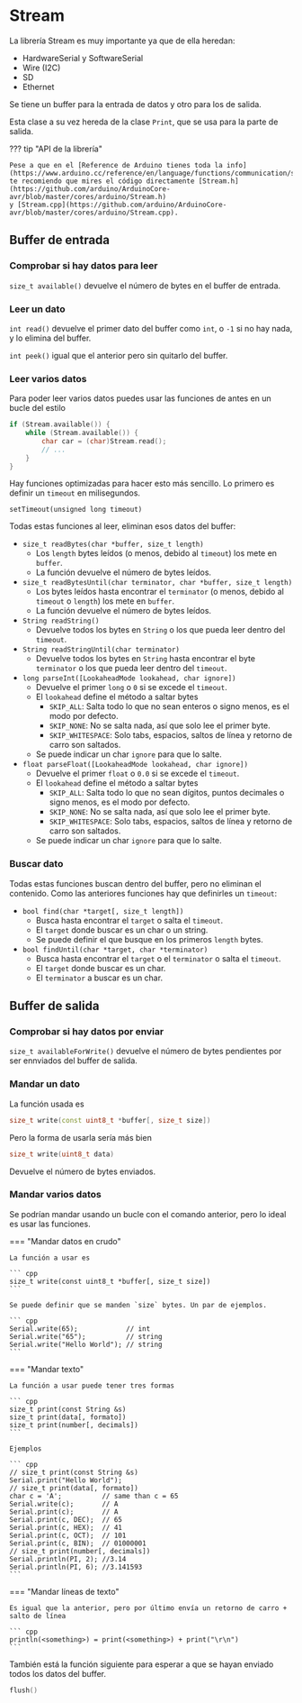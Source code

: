 # Stream

La librería Stream es muy importante ya que de ella heredan:

- HardwareSerial y SoftwareSerial
- Wire (I2C)
- SD
- Ethernet

Se tiene un buffer para la entrada de datos y otro para los de salida.

Esta clase a su vez hereda de la clase `Print`, que se usa para la parte de salida.

??? tip "API de la librería"

    Pese a que en el [Reference de Arduino tienes toda la info](https://www.arduino.cc/reference/en/language/functions/communication/stream/),
    te recomiendo que mires el código directamente [Stream.h](https://github.com/arduino/ArduinoCore-avr/blob/master/cores/arduino/Stream.h)
    y [Stream.cpp](https://github.com/arduino/ArduinoCore-avr/blob/master/cores/arduino/Stream.cpp).

## Buffer de entrada

### Comprobar si hay datos para leer

`size_t available()` devuelve el número de bytes en el buffer de entrada.

### Leer un dato

`int read()` devuelve el primer dato del buffer como `int`, o `-1` si no hay nada, y lo elimina del buffer.

`int peek()` igual que el anterior pero sin quitarlo del buffer.

### Leer varios datos

Para poder leer varios datos puedes usar las funciones de antes en un bucle del estilo

``` cpp
if (Stream.available()) {
    while (Stream.available()) {
        char car = (char)Stream.read();
        // ...
    }
}
```

Hay funciones optimizadas para hacer esto más sencillo. Lo primero es definir un
`timeout` en milisegundos.

`setTimeout(unsigned long timeout)`

Todas estas funciones al leer, eliminan esos datos del buffer:

- `size_t readBytes(char *buffer, size_t length)`
    - Los `length` bytes leídos (o menos, debido al `timeout`) los mete en `buffer`.
    - La función devuelve el número de bytes leídos.
- `size_t readBytesUntil(char terminator, char *buffer, size_t length)`
    - Los bytes leídos hasta encontrar el `terminator` (o menos, debido al `timeout` o `length`) los mete en `buffer`.
    - La función devuelve el número de bytes leídos.
- `String readString()`
    - Devuelve todos los bytes en `String` o los que pueda leer dentro del `timeout`.
- `String readStringUntil(char terminator)`
    - Devuelve todos los bytes en `String` hasta encontrar el byte `terminator` o los que pueda leer dentro del `timeout`.
- `long parseInt([LookaheadMode lookahead, char ignore])`
    - Devuelve el primer `long` o `0` si se excede el `timeout`.
    - El `lookahead` define el método a saltar bytes
        - `SKIP_ALL`: Salta todo lo que no sean enteros o signo menos, es el modo por defecto.
        - `SKIP_NONE`: No se salta nada, así que solo lee el primer byte.
        - `SKIP_WHITESPACE`: Solo tabs, espacios, saltos de línea y retorno de carro son saltados.
    - Se puede indicar un char `ignore` para que lo salte.
- `float parseFloat([LookaheadMode lookahead, char ignore])`
    - Devuelve el primer `float` o `0.0` si se  excede el `timeout`.
    - El `lookahead` define el método a saltar bytes
        - `SKIP_ALL`: Salta todo lo que no sean dígitos, puntos decimales o signo menos, es el modo por defecto.
        - `SKIP_NONE`: No se salta nada, así que solo lee el primer byte.
        - `SKIP_WHITESPACE`: Solo tabs, espacios, saltos de línea y retorno de carro son saltados.
    - Se puede indicar un char `ignore` para que lo salte.

### Buscar dato

Todas estas funciones buscan dentro del buffer, pero no eliminan el contenido.
Como las anteriores funciones hay que definirles un `timeout`:

- `bool find(char *target[, size_t length])`
    - Busca hasta encontrar el `target` o salta el `timeout`.
    - El `target` donde buscar es un char o un string.
    - Se puede definir el que busque en los primeros `length` bytes.
- `bool findUntil(char *target, char *terminator)`
    - Busca hasta encontrar el `target` o el `terminator` o salta el `timeout`.
    - El `target` donde buscar es un char.
    - El `terminator` a buscar es un char.

## Buffer de salida

### Comprobar si hay datos por enviar

`size_t availableForWrite()` devuelve el número de bytes pendientes por ser ennviados del buffer de salida.

### Mandar un dato

La función usada es

``` cpp
size_t write(const uint8_t *buffer[, size_t size])
```

Pero la forma de usarla sería más bien

``` cpp
size_t write(uint8_t data)
```

Devuelve el número de bytes enviados.

### Mandar varios datos

Se podrían mandar usando un bucle con el comando anterior, pero lo ideal es usar las funciones.

=== "Mandar datos en crudo"

    La función a usar es

    ``` cpp
    size_t write(const uint8_t *buffer[, size_t size])
    ```

    Se puede definir que se manden `size` bytes. Un par de ejemplos.

    ``` cpp
    Serial.write(65);            // int
    Serial.write("65");          // string
    Serial.write("Hello World"); // string
    ```

=== "Mandar texto"

    La función a usar puede tener tres formas

    ``` cpp
    size_t print(const String &s)
    size_t print(data[, formato])
    size_t print(number[, decimals])
    ```

    Ejemplos

    ``` cpp
    // size_t print(const String &s)
    Serial.print("Hello World");
    // size_t print(data[, formato])
    char c = 'A';          // same than c = 65
    Serial.write(c);       // A
    Serial.print(c);       // A
    Serial.print(c, DEC);  // 65
    Serial.print(c, HEX);  // 41
    Serial.print(c, OCT);  // 101
    Serial.print(c, BIN);  // 01000001
    // size_t print(number[, decimals])
    Serial.println(PI, 2); //3.14
    Serial.println(PI, 6); //3.141593
    ```

=== "Mandar líneas de texto"

    Es igual que la anterior, pero por último envía un retorno de carro + salto de línea

    ``` cpp
    println(<something>) = print(<something>) + print("\r\n")
    ```

También está la función siguiente para esperar a que se
hayan enviado todos los datos del buffer.

``` cpp
flush()
```
